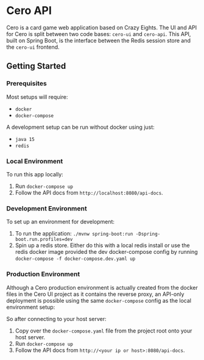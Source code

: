 # Cero API
Cero is a card game web application based on Crazy Eights. The UI and API for Cero is split between two code bases: `cero-ui` and `cero-api`.
This API, built on Spring Boot, is the interface between the Redis session store and the `cero-ui` frontend.

## Getting Started

### Prerequisites
Most setups will require:
- `docker`
- `docker-compose`

A development setup can be run without docker using just:
 - `java 15`
 - `redis`

### Local Environment
To run this app locally:
1. Run `docker-compose up`
2. Follow the API docs from `http://localhost:8080/api-docs`.

### Development Environment
To set up an environment for development:
1. To run the application: `./mvnw spring-boot:run -Dspring-boot.run.profiles=dev`
2. Spin up a redis store. Either do this with a local redis install or use the redis docker image provided the dev docker-compose config by running `docker-compose -f docker-compose.dev.yaml up`

### Production Environment
Although a Cero production environment is actually created from the docker files in the Cero UI project as it contains the reverse proxy, an API-only deployment is possible using the same `docker-compose` config as the local environment setup:

So after connecting to your host server:
1. Copy over the `docker-compose.yaml` file from the project root onto your host server.
2. Run `docker-compose up`
3. Follow the API docs from `http://<your ip or host>:8080/api-docs`.